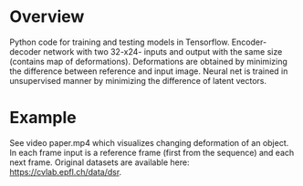 # Overview
Python code for training and testing models in Tensorflow. Encoder-decoder network with two 32-x24- inputs and output with the same size (contains map of deformations). Deformations are obtained by minimizing the difference between reference and input image. Neural net is trained in unsupervised manner by minimizing the difference of latent vectors.

# Example
See video paper.mp4 which visualizes changing deformation of an object. In each frame input is a reference frame (first from the sequence) and each next frame. Original datasets are available here: https://cvlab.epfl.ch/data/dsr.
